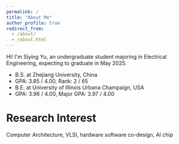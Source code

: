 ```yaml
---
permalink: /
title: "About Me"
author_profile: true
redirect_from: 
  - /about/
  - /about.html
---
```

Hi! I'm Siying Yu, an undergraduate student majoring in Electrical Engineering, expecting to graduate in May 2025.
- B.S. at Zhejiang University, China  
- GPA: 3.85 / 4.00, Rank: 2 / 65  
- B.E. at University of Illinois Urbana Champaign, USA
- GPA: 3.96 / 4.00, Major GPA: 3.97 / 4.00  

Research Interest
======
Computer Architecture, VLSI, hardware software co-design, AI chip
